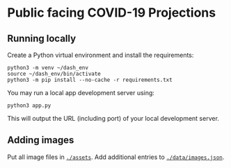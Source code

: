 # Public facing COVID-19 Projections 

## Running locally

Create a Python virtual environment and install the requirements:

```
python3 -m venv ~/dash_env
source ~/dash_env/bin/activate
python3 -m pip install --no-cache -r requirements.txt
```

You may run a local app development server using:

```
python3 app.py
```

This will output the URL (including port) of your local development server.

## Adding images

Put all image files in [`./assets`](./assets). Add additional entries to [`./data/images.json`](./data/images.json).
